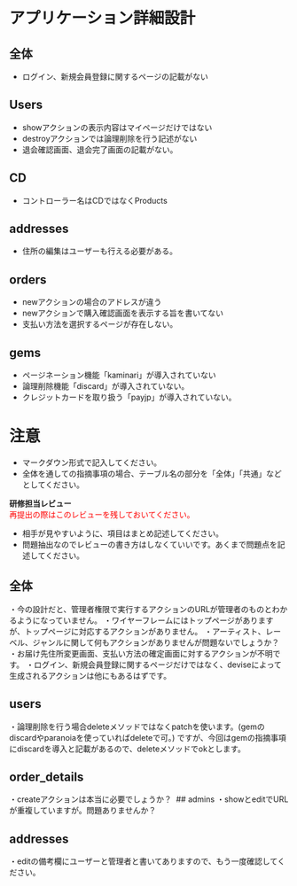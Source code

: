 # アプリケーション詳細設計
## 全体
- ログイン、新規会員登録に関するページの記載がない

## Users
- showアクションの表示内容はマイページだけではない
- destroyアクションでは論理削除を行う記述がない
- 退会確認画面、退会完了画面の記載がない。

## CD
- コントローラー名はCDではなくProducts

## addresses
- 住所の編集はユーザーも行える必要がある。

## orders
- newアクションの場合のアドレスが違う
- newアクションで購入確認画面を表示する旨を書いてない
- 支払い方法を選択するページが存在しない。
## gems
- ページネーション機能「kaminari」が導入されていない
- 論理削除機能「discard」が導入されていない。
- クレジットカードを取り扱う「payjp」が導入されていない。

# 注意
* マークダウン形式で記入してください。
* 全体を通しての指摘事項の場合、テーブル名の部分を「全体」「共通」などとしてください。




**研修担当レビュー**	
<font color="Red"> 再提出の際はこのレビューを残しておいてください。</font>	
- 相手が見やすいように、項目はまとめ記述してください。	
- 問題抽出なのでレビューの書き方はしなくていいです。あくまで問題点を記述してください。

##  全体
・今の設計だと、管理者権限で実行するアクションのURLが管理者のものとわかるようになっていません。
・ワイヤーフレームにはトップページがありますが、トップページに対応するアクションがありません。
・アーティスト、レーベル、ジャンルに関して何もアクションがありませんが問題ないでしょうか？
・お届け先住所変更画面、支払い方法の確定画面に対するアクションが不明です。
・ログイン、新規会員登録に関するページだけではなく、deviseによって生成されるアクションは他にもあるはずです。

## users 
・論理削除を行う場合deleteメソッドではなくpatchを使います。(gemのdiscardやparanoiaを使っていればdeleteで可。)
ですが、今回はgemの指摘事項にdiscardを導入と記載があるので、deleteメソッドでokとします。

## order_details
・createアクションは本当に必要でしょうか？
 ## admins
・showとeditでURLが重複していますが。問題ありませんか？

## addresses
・editの備考欄にユーザーと管理者と書いてありますので、もう一度確認してください。

